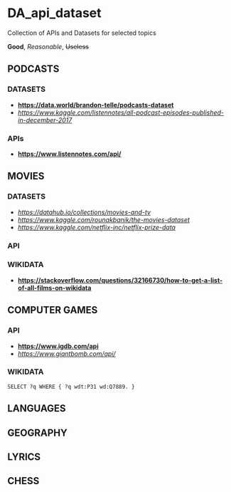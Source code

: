 # DA_api_dataset
Collection of APIs and Datasets for selected topics

**Good**, _Reasonable_, ~~Useless~~ 


## PODCASTS

### DATASETS


* **https://data.world/brandon-telle/podcasts-dataset**
* _https://www.kaggle.com/listennotes/all-podcast-episodes-published-in-december-2017_

### APIs

* **https://www.listennotes.com/api/**

## MOVIES



### DATASETS

* _https://datahub.io/collections/movies-and-tv_
* _https://www.kaggle.com/rounakbanik/the-movies-dataset_
* _https://www.kaggle.com/netflix-inc/netflix-prize-data_

### API


### WIKIDATA

* **https://stackoverflow.com/questions/32166730/how-to-get-a-list-of-all-films-on-wikidata**

## COMPUTER GAMES

### API

* **https://www.igdb.com/api**
* _https://www.giantbomb.com/api/_

### WIKIDATA

```
SELECT ?q WHERE { ?q wdt:P31 wd:Q7889. }
```
## LANGUAGES

## GEOGRAPHY

## LYRICS

## CHESS
